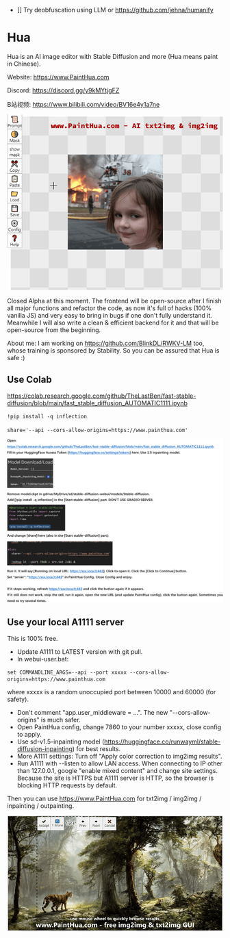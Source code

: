  - [] Try deobfuscation using LLM or https://github.com/jehna/humanify


# Hua
Hua is an AI image editor with Stable Diffusion and more (Hua means paint in Chinese).

Website: https://www.PaintHua.com

Discord: https://discord.gg/y9kMYtjgFZ

B站视频: https://www.bilibili.com/video/BV16e4y1a7ne

![](https://raw.githubusercontent.com/BlinkDL/Hua/main/Hua-Demo.gif)

Closed Alpha at this moment. The frontend will be open-source after I finish all major functions and refactor the code, as now it's full of hacks (100% vanilla JS) and very easy to bring in bugs if one don't fully understand it. Meanwhile I will also write a clean & efficient backend for it and that will be open-source from the beginning. 

About me: I am working on https://github.com/BlinkDL/RWKV-LM too, whose training is sponsored by Stability. So you can be assured that Hua is safe :)

## Use Colab

https://colab.research.google.com/github/TheLastBen/fast-stable-diffusion/blob/main/fast_stable_diffusion_AUTOMATIC1111.ipynb
```
!pip install -q inflection

share='--api --cors-allow-origins=https://www.painthua.com'
```
![](https://raw.githubusercontent.com/BlinkDL/Hua/main/colab_guide.png)

## Use your local A1111 server

This is 100% free.

* Update A1111 to LATEST version with git pull.
* In webui-user.bat: 
```
set COMMANDLINE_ARGS=--api --port xxxxx --cors-allow-origins=https://www.painthua.com
```
where xxxxx is a random unoccupied port between 10000 and 60000 (for safety).
* Don't comment "app.user_middleware = ...". The new "--cors-allow-origins" is much safer.
* Open PaintHua config, change 7860 to your number xxxxx, close config to apply.
* Use sd-v1.5-inpainting model (https://huggingface.co/runwayml/stable-diffusion-inpainting) for best results. 
* More A1111 settings: Turn off "Apply color correction to img2img results".
* Run A1111 with --listen to allow LAN access. When connecting to IP other than 127.0.0.1, google "enable mixed content" and change site settings. Because the site is HTTPS but A1111 server is HTTP, so the browser is blocking HTTP requests by default.

Then you can use https://www.PaintHua.com for txt2img / img2img / inpainting / outpainting.

![](https://raw.githubusercontent.com/BlinkDL/Hua/main/Hua-Demo2.gif)

